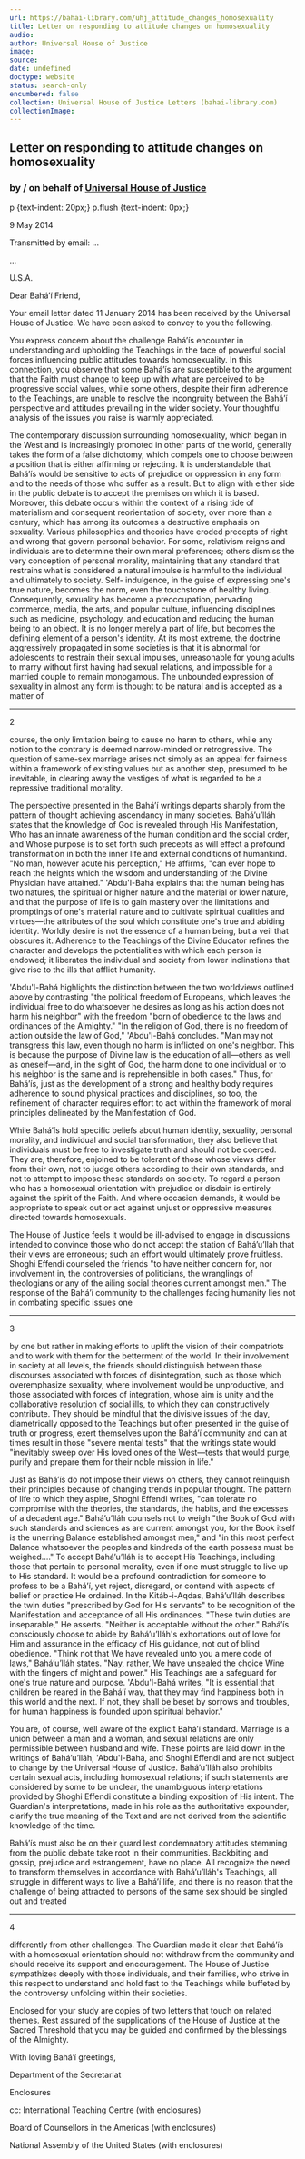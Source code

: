 ```yaml
---
url: https://bahai-library.com/uhj_attitude_changes_homosexuality
title: Letter on responding to attitude changes on homosexuality
audio: 
author: Universal House of Justice
image: 
source: 
date: undefined
doctype: website
status: search-only
encumbered: false
collection: Universal House of Justice Letters (bahai-library.com)
collectionImage: 
---
```



## Letter on responding to attitude changes on homosexuality

### by / on behalf of [Universal House of Justice](https://bahai-library.com/author/Universal+House+of+Justice)


p {text-indent: 20px;} p.flush {text-indent: 0px;}

9 May 2014

Transmitted by email: …

…

U.S.A.

Dear Bahá’í Friend,

Your email letter dated 11 January 2014 has been received by the Universal House of Justice. We have been asked to convey to you the following.

You express concern about the challenge Bahá’ís encounter in understanding and upholding the Teachings in the face of powerful social forces influencing public attitudes towards homosexuality. In this connection, you observe that some Bahá’ís are susceptible to the argument that the Faith must change to keep up with what are perceived to be progressive social values, while some others, despite their firm adherence to the Teachings, are unable to resolve the incongruity between the Bahá’í perspective and attitudes prevailing in the wider society. Your thoughtful analysis of the issues you raise is warmly appreciated.

The contemporary discussion surrounding homosexuality, which began in the West and is increasingly promoted in other parts of the world, generally takes the form of a false dichotomy, which compels one to choose between a position that is either affirming or rejecting. It is understandable that Bahá’ís would be sensitive to acts of prejudice or oppression in any form and to the needs of those who suffer as a result. But to align with either side in the public debate is to accept the premises on which it is based. Moreover, this debate occurs within the context of a rising tide of materialism and consequent reorientation of society, over more than a century, which has among its outcomes a destructive emphasis on sexuality. Various philosophies and theories have eroded precepts of right and wrong that govern personal behavior. For some, relativism reigns and individuals are to determine their own moral preferences; others dismiss the very conception of personal morality, maintaining that any standard that restrains what is considered a natural impulse is harmful to the individual and ultimately to society. Self- indulgence, in the guise of expressing one's true nature, becomes the norm, even the touchstone of healthy living. Consequently, sexuality has become a preoccupation, pervading commerce, media, the arts, and popular culture, influencing disciplines such as medicine, psychology, and education and reducing the human being to an object. It is no longer merely a part of life, but becomes the defining element of a person's identity. At its most extreme, the doctrine aggressively propagated in some societies is that it is abnormal for adolescents to restrain their sexual impulses, unreasonable for young adults to marry without first having had sexual relations, and impossible for a married couple to remain monogamous. The unbounded expression of sexuality in almost any form is thought to be natural and is accepted as a matter of

* * *

2

course, the only limitation being to cause no harm to others, while any notion to the contrary is deemed narrow-minded or retrogressive. The question of same-sex marriage arises not simply as an appeal for fairness within a framework of existing values but as another step, presumed to be inevitable, in clearing away the vestiges of what is regarded to be a repressive traditional morality.

The perspective presented in the Bahá’í writings departs sharply from the pattern of thought achieving ascendancy in many societies. Bahá’u’lláh states that the knowledge of God is revealed through His Manifestation, Who has an innate awareness of the human condition and the social order, and Whose purpose is to set forth such precepts as will effect a profound transformation in both the inner life and external conditions of humankind. "No man, however acute his perception," He affirms, "can ever hope to reach the heights which the wisdom and understanding of the Divine Physician have attained." 'Abdu'l-Bahá explains that the human being has two natures, the spiritual or higher nature and the material or lower nature, and that the purpose of life is to gain mastery over the limitations and promptings of one's material nature and to cultivate spiritual qualities and virtues―the attributes of the soul which constitute one's true and abiding identity. Worldly desire is not the essence of a human being, but a veil that obscures it. Adherence to the Teachings of the Divine Educator refines the character and develops the potentialities with which each person is endowed; it liberates the individual and society from lower inclinations that give rise to the ills that afflict humanity.

'Abdu'l-Bahá highlights the distinction between the two worldviews outlined above by contrasting "the political freedom of Europeans, which leaves the individual free to do whatsoever he desires as long as his action does not harm his neighbor" with the freedom "born of obedience to the laws and ordinances of the Almighty." "In the religion of God, there is no freedom of action outside the law of God," 'Abdu'l-Bahá concludes. "Man may not transgress this law, even though no harm is inflicted on one's neighbor. This is because the purpose of Divine law is the education of all―others as well as oneself―and, in the sight of God, the harm done to one individual or to his neighbor is the same and is reprehensible in both cases." Thus, for Bahá’ís, just as the development of a strong and healthy body requires adherence to sound physical practices and disciplines, so too, the refinement of character requires effort to act within the framework of moral principles delineated by the Manifestation of God.

While Bahá’ís hold specific beliefs about human identity, sexuality, personal morality, and individual and social transformation, they also believe that individuals must be free to investigate truth and should not be coerced. They are, therefore, enjoined to be tolerant of those whose views differ from their own, not to judge others according to their own standards, and not to attempt to impose these standards on society. To regard a person who has a homosexual orientation with prejudice or disdain is entirely against the spirit of the Faith. And where occasion demands, it would be appropriate to speak out or act against unjust or oppressive measures directed towards homosexuals.

The House of Justice feels it would be ill-advised to engage in discussions intended to convince those who do not accept the station of Bahá’u’lláh that their views are erroneous; such an effort would ultimately prove fruitless. Shoghi Effendi counseled the friends "to have neither concern for, nor involvement in, the controversies of politicians, the wranglings of theologians or any of the ailing social theories current amongst men." The response of the Bahá’í community to the challenges facing humanity lies not in combating specific issues one

* * *

3

by one but rather in making efforts to uplift the vision of their compatriots and to work with them for the betterment of the world. In their involvement in society at all levels, the friends should distinguish between those discourses associated with forces of disintegration, such as those which overemphasize sexuality, where involvement would be unproductive, and those associated with forces of integration, whose aim is unity and the collaborative resolution of social ills, to which they can constructively contribute. They should be mindful that the divisive issues of the day, diametrically opposed to the Teachings but often presented in the guise of truth or progress, exert themselves upon the Bahá’í community and can at times result in those "severe mental tests" that the writings state would "inevitably sweep over His loved ones of the West―tests that would purge, purify and prepare them for their noble mission in life."

Just as Bahá’ís do not impose their views on others, they cannot relinquish their principles because of changing trends in popular thought. The pattern of life to which they aspire, Shoghi Effendi writes, "can tolerate no compromise with the theories, the standards, the habits, and the excesses of a decadent age." Bahá’u’lláh counsels not to weigh "the Book of God with such standards and sciences as are current amongst you, for the Book itself is the unerring Balance established amongst men," and "in this most perfect Balance whatsoever the peoples and kindreds of the earth possess must be weighed...." To accept Bahá’u’lláh is to accept His Teachings, including those that pertain to personal morality, even if one must struggle to live up to His standard. It would be a profound contradiction for someone to profess to be a Bahá’í, yet reject, disregard, or contend with aspects of belief or practice He ordained. In the Kitáb-i-Aqdas, Bahá’u’lláh describes the twin duties "prescribed by God for His servants" to be recognition of the Manifestation and acceptance of all His ordinances. "These twin duties are inseparable," He asserts. "Neither is acceptable without the other." Bahá’ís consciously choose to abide by Bahá’u’lláh's exhortations out of love for Him and assurance in the efficacy of His guidance, not out of blind obedience. "Think not that We have revealed unto you a mere code of laws," Bahá’u’lláh states. "Nay, rather, We have unsealed the choice Wine with the fingers of might and power." His Teachings are a safeguard for one's true nature and purpose. 'Abdu'l-Bahá writes, "It is essential that children be reared in the Bahá’í way, that they may find happiness both in this world and the next. If not, they shall be beset by sorrows and troubles, for human happiness is founded upon spiritual behavior."

You are, of course, well aware of the explicit Bahá’í standard. Marriage is a union between a man and a woman, and sexual relations are only permissible between husband and wife. These points are laid down in the writings of Bahá’u’lláh, 'Abdu'l-Bahá, and Shoghi Effendi and are not subject to change by the Universal House of Justice. Bahá’u’lláh also prohibits certain sexual acts, including homosexual relations; if such statements are considered by some to be unclear, the unambiguous interpretations provided by Shoghi Effendi constitute a binding exposition of His intent. The Guardian's interpretations, made in his role as the authoritative expounder, clarify the true meaning of the Text and are not derived from the scientific knowledge of the time.

Bahá’ís must also be on their guard lest condemnatory attitudes stemming from the public debate take root in their communities. Backbiting and gossip, prejudice and estrangement, have no place. All recognize the need to transform themselves in accordance with Bahá’u’lláh's Teachings, all struggle in different ways to live a Bahá’í life, and there is no reason that the challenge of being attracted to persons of the same sex should be singled out and treated

* * *

4

differently from other challenges. The Guardian made it clear that Bahá’ís with a homosexual orientation should not withdraw from the community and should receive its support and encouragement. The House of Justice sympathizes deeply with those individuals, and their families, who strive in this respect to understand and hold fast to the Teachings while buffeted by the controversy unfolding within their societies.

Enclosed for your study are copies of two letters that touch on related themes. Rest assured of the supplications of the House of Justice at the Sacred Threshold that you may be guided and confirmed by the blessings of the Almighty.

With loving Bahá’í greetings,

Department of the Secretariat

Enclosures

cc: International Teaching Centre (with enclosures)

Board of Counsellors in the Americas (with enclosures)

National Assembly of the United States (with enclosures)